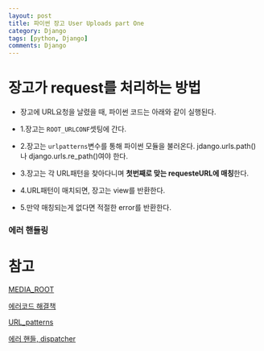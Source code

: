 ```yaml
---
layout: post
title: 파이썬 장고 User Uploads part One
category: Django
tags: [python, Django]
comments: Django
---
```


# 장고가 request를 처리하는 방법

- 장고에 URL요청을 날렸을 때, 파이썬 코드는 아래와 같이 실행된다.

- 1.장고는 `ROOT_URLCONF`셋팅에 간다.

- 2.장고는 `urlpatterns`변수를 통해 파이썬 모듈을 불러온다. jdango.urls.path()나 django.urls.re_path()여야 한다.

- 3.장고는 각 URL패턴을 찾아다니며 **첫번째로 맞는 requesteURL에 매칭**한다.

- 4.URL패턴이 매치되면, 장고는 view를 반환한다.

- 5.만약 매칭되는게 없다면 적절한 error를 반환한다.

### 에러 핸들링

# 참고

[MEDIA_ROOT](https://docs.djangoproject.com/en/2.2/ref/settings/)

[에러코드 해결책](https://has3ong.tistory.com/238)

[URL_patterns](https://docs.djangoproject.com/en/2.2/ref/urls/#django.urls.path)

[에러 핸들, dispatcher](https://docs.djangoproject.com/en/2.2/topics/http/urls/#error-handling)